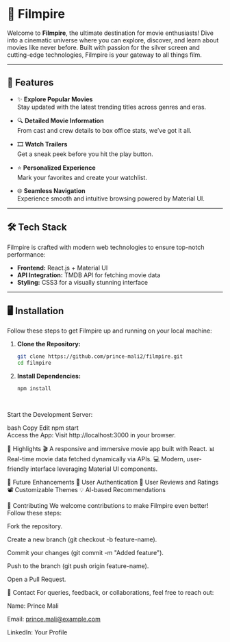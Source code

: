 # 🎥 Filmpire  

Welcome to **Filmpire**, the ultimate destination for movie enthusiasts! Dive into a cinematic universe where you can explore, discover, and learn about movies like never before. Built with passion for the silver screen and cutting-edge technologies, Filmpire is your gateway to all things film.

---

## 🚀 Features  

- ✨ **Explore Popular Movies**  
  Stay updated with the latest trending titles across genres and eras.  

- 🔍 **Detailed Movie Information**  
  From cast and crew details to box office stats, we’ve got it all.  

- 🎞️ **Watch Trailers**  
  Get a sneak peek before you hit the play button.  

- ⭐ **Personalized Experience**  
  Mark your favorites and create your watchlist.  

- 🌐 **Seamless Navigation**  
  Experience smooth and intuitive browsing powered by Material UI.  

---

## 🛠️ Tech Stack  

Filmpire is crafted with modern web technologies to ensure top-notch performance:  

- **Frontend:** React.js + Material UI  
- **API Integration:** TMDB API for fetching movie data  
- **Styling:** CSS3 for a visually stunning interface  

---

## 🖥️ Installation  

Follow these steps to get Filmpire up and running on your local machine:  

1. **Clone the Repository:**  
   ```bash  
   git clone https://github.com/prince-mali2/filmpire.git  
   cd filmpire  


2. **Install Dependencies:**  
   ```bash  
   npm install  
       
 
Start the Development Server:

bash
Copy
Edit
npm start  
Access the App:
Visit http://localhost:3000 in your browser.

🌟 Highlights
🎬 A responsive and immersive movie app built with React.
📊 Real-time movie data fetched dynamically via APIs.
💻 Modern, user-friendly interface leveraging Material UI components.

🎯 Future Enhancements
🔐 User Authentication
💬 User Reviews and Ratings
📽️ Customizable Themes
💡 AI-based Recommendations

🤝 Contributing
We welcome contributions to make Filmpire even better! Follow these steps:

Fork the repository.

Create a new branch (git checkout -b feature-name).

Commit your changes (git commit -m "Added feature").

Push to the branch (git push origin feature-name).

Open a Pull Request.

📧 Contact
For queries, feedback, or collaborations, feel free to reach out:

Name: Prince Mali

Email: prince.mali@example.com

LinkedIn: Your Profile

